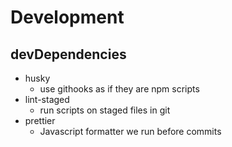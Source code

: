 # Development

## devDependencies
- husky
  - use githooks as if they are npm scripts
- lint-staged
  - run scripts on staged files in git
- prettier
  - Javascript formatter we run before commits
